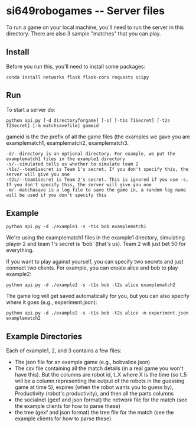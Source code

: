 # si649robogames -- Server files

To run a game on your local machine, you'll need to run the server in this directory. There are also 3 sample "matches" that you can play.

## Install

Before you run this, you'll need to install some packages:

```conda install networkx flask flask-cors requests scipy```

## Run

To start a server do:

```python api.py [-d directoryforgame] [-s] [-t1s T1Secret] [-t2s T2Secret] [-m matchsavefile] gameid```

gameid is the the prefix of all the game files (the examples we gave you are examplematch1, examplematch2, examplematch3.

```
-d/--directory is an optional directory. For example, we put the examplematch1 files in the example1 directory
-s/--simulated tells us whether to simulate team 2
-t1s/--team1secret is Team 1's secret. If you don't specify this, the server will give you one
-t2s/--team1secret is Team 2's secret. This is ignored if you use -s. If you don't specify this, the server will give you one
-m/--matchasave is a log file to save the game in, a random log name will be used if you don't specify this
```


## Example

```python api.py -d ./example1 -s -t1s bob examplematch1```

We're using the examplematch1 files in the example1 directory, simulating player 2 and team 1's secret is 'bob' (that's us). Team 2 will just bet 50 for everything.

If you want to play against yourself, you can specify two secrets and just connect two clients. For example, you can create alice and bob to play example2:

```python api.py -d ./example2 -s -t1s bob -t2s alice examplematch2```

The game log will get saved automatically for you, but you can also specify where it goes (e.g., experiment.json):

```python api.py -d ./example2 -s -t1s bob -t2s alice -m experiment.json examplematch2```

## Example Directories

Each of example1, 2, and 3 contains a few files:

* The json file for an example game (e.g., bobvalice.json)
* The csv file containing all the match details (in a real game you won't have this). But the columns are robot id, t_X where X is the time (so t_5 will be a column representing the output of the robots in the guessing game at time 5), expires (when the robot wants you to guess by), Productivity (robot's productivity), and then all the parts columns
* the socialnet (gexf and json format) the network file for the match (see the example clients for how to parse these)
* the tree (gexf and json format) the tree file for the match (see the example clients for how to parse these)



